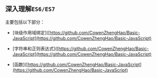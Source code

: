 ## 深入理解`ES6/ES7`

主要包括以下部分：

- [块级作用域绑定]([https://github.com/CowenZhengHao/Basic-JavaScript](https://github.com/CowenZhengHao/Basic-JavaScript)

- [字符串和正则表达式]([https://github.com/CowenZhengHao/Basic-JavaScript](https://github.com/CowenZhengHao/Basic-JavaScript)

- [函数]([https://github.com/CowenZhengHao/Basic-JavaScript](https://github.com/CowenZhengHao/Basic-JavaScript)
